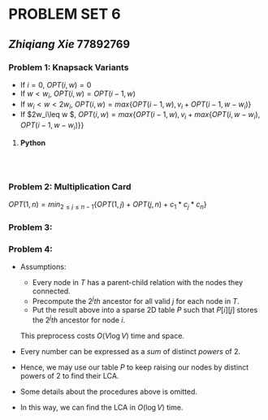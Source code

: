 # PROBLEM SET 6

## _Zhiqiang Xie_ 77892769

### Problem 1: Knapsack Variants

- If $i=0$, $OPT(i,w) = 0$
- If $w < w_i,$ $OPT(i,w) = OPT(i-1,w)$
- If $w_i < w < 2w_i$, $OPT(i,w) = max\{OPT(i-1,w), v_i+OPT(i-1,w-w_i)\}$
- If $2w_i\leq w $, $OPT(i,w) = max\{OPT(i-1,w), v_i+ max\{OPT(i,w-w_i),OPT(i-1,w-w_i)\}\}$

1. **Python**

   ```python

   ```
   ​


### Problem 2: Multiplication Card

$OPT(1,n) = min_{2\leq j\leq n-1}\{OPT(1,j) + OPT(j,n) + c_1*c_j*c_n\}$



### Problem 3:



### Problem 4: 

- Assumptions:

  - Every node in $T$ has a parent-child relation with the nodes they connected.
  - Precompute the $2^j th$ ancestor for all valid $j$ for each node in $T$.
  - Put the result above into a sparse 2D table $P$ such that $P[i][j]$ stores the $2^j th$ ancestor for node $i$.

  This preprocess costs $O(V\log V)$ time and space.

- Every number can be expressed as a *sum* of distinct *powers* of $2$.

- Hence, we may use our table $P$ to keep raising our nodes by distinct powers of $2$ to find their LCA.

- Some details about the procedures above is omitted.

- In this way, we can find the LCA in $O(\log V)$ time.